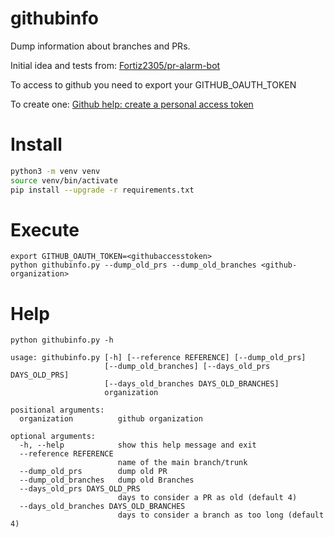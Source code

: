 # githubinfo #
Dump information about branches and PRs.

Initial idea and tests from: [Fortiz2305/pr-alarm-bot](https://github.com/Fortiz2305/pr-alarm-bot)

To access to github you need to export your GITHUB_OAUTH_TOKEN

To create one:
[Github help: create a personal access token](https://help.github.com/articles/creating-a-personal-access-token-for-the-command-line/)

# Install #
```sh
python3 -m venv venv
source venv/bin/activate
pip install --upgrade -r requirements.txt
```

# Execute #
```
export GITHUB_OAUTH_TOKEN=<githubaccesstoken>
python githubinfo.py --dump_old_prs --dump_old_branches <github-organization>
```

# Help #
```
python githubinfo.py -h

usage: githubinfo.py [-h] [--reference REFERENCE] [--dump_old_prs]
                     [--dump_old_branches] [--days_old_prs DAYS_OLD_PRS]
                     [--days_old_branches DAYS_OLD_BRANCHES]
                     organization

positional arguments:
  organization          github organization

optional arguments:
  -h, --help            show this help message and exit
  --reference REFERENCE
                        name of the main branch/trunk
  --dump_old_prs        dump old PR
  --dump_old_branches   dump old Branches
  --days_old_prs DAYS_OLD_PRS
                        days to consider a PR as old (default 4)
  --days_old_branches DAYS_OLD_BRANCHES
                        days to consider a branch as too long (default 4)

```

